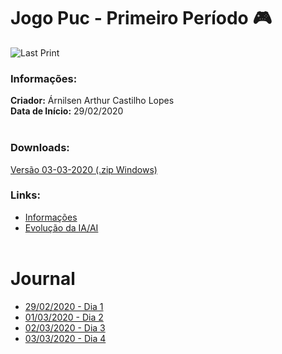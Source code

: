 # Jogo Puc - Primeiro Período :video_game:

![Last Print](https://media.giphy.com/media/hQQoTPUdUPSU9qVy70/giphy.gif)

### Informações:
**Criador:** Árnilsen Arthur Castilho Lopes<br/>
**Data de Início:** 29/02/2020
<br/><br/>
### Downloads:
[Versão 03-03-2020 (.zip Windows)](GitHub/Exports/Windows.zip)
### Links:
* [Informações](#informações)
* [Evolução da IA/AI](GitHub/AIEvolution.md)
<br/><br/>
# Journal
* [29/02/2020 - Dia 1](GitHub/Journal/29-02-2020.md)
* [01/03/2020 - Dia 2](GitHub/Journal/01-03-2020.md)
* [02/03/2020 - Dia 3](GitHub/Journal/02-03-2020.md)
* [03/03/2020 - Dia 4](GitHub/Journal/03-03-2020.md)

